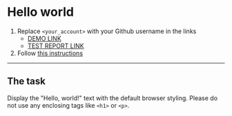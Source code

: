 # Hello world
1. Replace `<your_account>` with your Github username in the links
    - [DEMO LINK](https://campari229.github.io/layout_hello-world/) <br>
    - [TEST REPORT LINK](https://campari229.github.io/layout_hello-world/report/html_report/)
2. Follow [this instructions](https://mate-academy.github.io/layout_task-guideline/)
___

## The task 
Display the "Hello, world!" text with the default browser styling. Please do not 
use any enclosing tags like `<h1>` or `<p>`.

